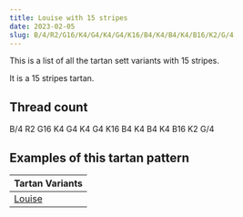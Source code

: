 ```yaml
---
title: Louise with 15 stripes
date: 2023-02-05
slug: B/4/R2/G16/K4/G4/K4/G4/K16/B4/K4/B4/K4/B16/K2/G/4
---
```

This is a list of all the tartan sett variants with 15 stripes.

It is a 15 stripes tartan.


## Thread count
B/4 R2 G16 K4 G4 K4 G4 K16 B4 K4 B4 K4 B16 K2 G/4

## Examples of this tartan pattern

| Tartan Variants |
|---------------|
| [Louise](/variants/b/4/r2/g16/k4/g4/k4/g4/k16/b4/k4/b4/k4/b16/k2/g/4-b304080-g008000-k000000-rc00000)||
